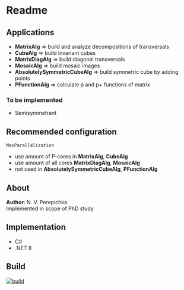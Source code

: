 # Readme

## Applications
- **MatrixAlg** => build and analyze decompositions of transversals
- **CubeAlg** => build invariant cubes
- **MatrixDiagAlg** => build diagonal transversals
- **MosaicAlg** => build mosaic images
- **AbsolutelySymmetricCubeAlg** => build symmetric cube by adding points
-  **PFunctionAlg** => calculate p and p+ functions of matrix

### To be implemented
- Semisymmetrant

## Recommended configuration
`MaxParallelization`
- use amount of P-cores in **MatrixAlg**, **CubeAlg**
- use amount of all cores **MatrixDiagAlg**, **MosaicAlg**
- not used in **AbsolutelySymmetricCubeAlg**, **PFunctionAlg**

## About
**Author**: N. V. Perepichka  
Implemented in scope of PhD study  

## Implementation
* C#
* .NET 8

## Build
[![build](https://github.com/nperepichka/MatrixAlg/actions/workflows/build.yml/badge.svg)](https://github.com/nperepichka/MatrixAlg/actions/workflows/build.yml)